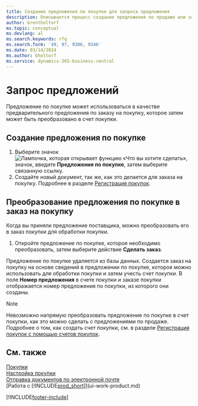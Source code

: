 ```yaml
---
title: Создание предложения по покупке для запроса предложения
description: Описывается процесс создание предложения по продаже или запроса коммерческого предложения (RFQ) для записи вашего предложения клиенту для продажи продуктов на определенных условиях.
author: brentholtorf
ms.topic: conceptual
ms.devlang: al
ms.search.keywords: rfq
ms.search.form: '49, 97, 9306, 9346'
ms.date: 03/14/2024
ms.author: bholtorf
ms.service: dynamics-365-business-central
---
```

# <a name="request-quotes"></a>Запрос предложений

Предложение по покупке может использоваться в качестве предварительного предложения по заказу на покупку, которое затем может быть преобразовано в счет покупки.

## <a name="create-a-purchase-quote"></a>Создание предложения по покупке

1. Выберите значок ![Лампочка, которая открывает функцию «Что вы хотите сделать»](media/ui-search/search_small.png "Что вы хотите сделать"), значок, введите **Предложения по покупке**, затем выберите связанную ссылку.
2. Создайте новый документ, так же, как это делается для заказа на покупку. Подробнее в разделе [Регистрация покупок](purchasing-how-record-purchases.md).

## <a name="convert-a-purchase-quote-to-a-purchase-order"></a>Преобразование предложения по покупке в заказ на покупку

Когда вы приняли предложение поставщика, можно преобразовать его в заказ покупки для обработки покупки.

1. Откройте предложение по покупке, которое необходимо преобразовать, затем выберите действие **Сделать заказ**.

Предложение по покупке удаляется из базы данных. Создается заказ на покупку на основе сведений в предложении по покупке, которое можно использовать для обработки покупки и затем учесть счет покупки. В поле **Номер предложения** в счете покупки и заказе покупки отображается номер предложения по покупки, из которого они созданы.

> [!NOTE]
> Невозможно напрямую преобразовать предложение по покупке в счет покупки, как это можно сделать с предложениями по продаже. Подробнее о том, как создать счет покупки, см. в разделе [Регистрация покупок с помощью счетов покупок](purchasing-how-record-purchases.md).

## <a name="see-also"></a>См. также

[Покупки](purchasing-manage-purchasing.md)  
[Настройка покупки](purchasing-setup-purchasing.md)  
[Отправка документов по электронной почте](ui-how-send-documents-email.md)  
[Работа с [!INCLUDE[prod_short](includes/prod_short.md)]](ui-work-product.md)  

[!INCLUDE[footer-include](includes/footer-banner.md)]
